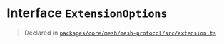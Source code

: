 # Interface `ExtensionOptions`
> Declared in [`packages/core/mesh/mesh-protocol/src/extension.ts`](.)
